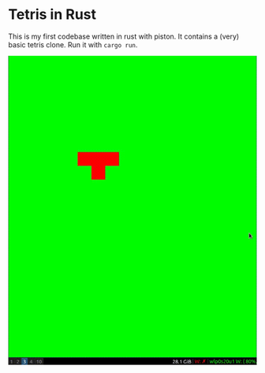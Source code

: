 Tetris in Rust
==============

This is my first codebase written in rust with piston. It contains a (very) basic tetris clone. Run it with `cargo run`.

![Example](./cut.gif)
